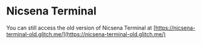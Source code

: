 # Nicsena Terminal

You can still access the old version of Nicsena Terminal at [https://nicsena-terminal-old.glitch.me/](https://nicsena-terminal-old.glitch.me/)

